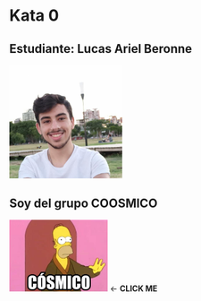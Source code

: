 # Kata 0

## Estudiante: Lucas Ariel Beronne

<img src="miFoto.jpeg" width="40%" height="40%">
  

## Soy del grupo COOSMICO

[<img src="coosmico.jpg" width="35%" height="35%">](https://youtu.be/DC--XxOErns) <- **CLICK ME**